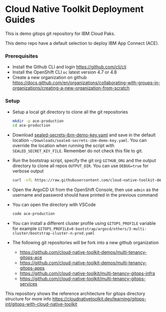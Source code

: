 # Cloud Native Toolkit Deployment Guides

This is demo gitops git repository for IBM Cloud Paks.

This demo repo have a default selection to deploy IBM App Connect (ACE).

### Prerequisites
- Install the Github CLI and login https://github.com/cli/cli
- Install the OpenShift CLI `oc` latest version 4.7 or 4.8
- Create a new organization on github https://docs.github.com/en/organizations/collaborating-with-groups-in-organizations/creating-a-new-organization-from-scratch


### Setup
- Setup a local git directory to clone all the git repositories
    ```bash
    mkdir -p ace-production
    cd ace-production
    ```


- Download [sealed-secrets-ibm-demo-key.yaml](https://bit.ly/demo-sealed-master) and save in the default location `~/Downloads/sealed-secrets-ibm-demo-key.yaml`. You can override the location when running the script with `SEALED_SECRET_KEY_FILE`. Remember do not check this file to git.

- Run the bootstrap script, specify the git org `GITHUB_ORG` and the output directory to clone all repos `OUTPUT_DIR`. You can use `DEBUG=true` for verbose output
    ```bash
    curl -sfL https://raw.githubusercontent.com/cloud-native-toolkit-demos/multi-tenancy-gitops-ace/ocp47-2021-2/scripts/bootstrap.sh | DEBUG=true GITHUB_ORG=<YOUR_GITHUB_ORG> OUTPUT_DIR=ace-production bash
    ```

- Open the ArgoCD UI from the OpenShift Console, then use `admin` as the username and password should have printed in the previous command

- You can open the directory with VSCode
    ```bash
    code ace-production
    ```
- You can install a different cluster profile using `GITOPS_PROFILE` variable for example `GITOPS_PROFILE=0-bootstrap/argocd/others/3-multi-cluster/bootstrap-cluster-n-prod.yaml`

- The following git repositories will be fork into a new github organization
    - https://github.com/cloud-native-toolkit-demos/multi-tenancy-gitops-ace
    - https://github.com/cloud-native-toolkit-demos/multi-tenancy-gitops-apps
    - https://github.com/cloud-native-toolkit/multi-tenancy-gitops-infra
    - https://github.com/cloud-native-toolkit/multi-tenancy-gitops-services




This repository shows the reference architecture for gitops directory structure for more info https://cloudnativetoolkit.dev/learning/gitops-int/gitops-with-cloud-native-toolkit

